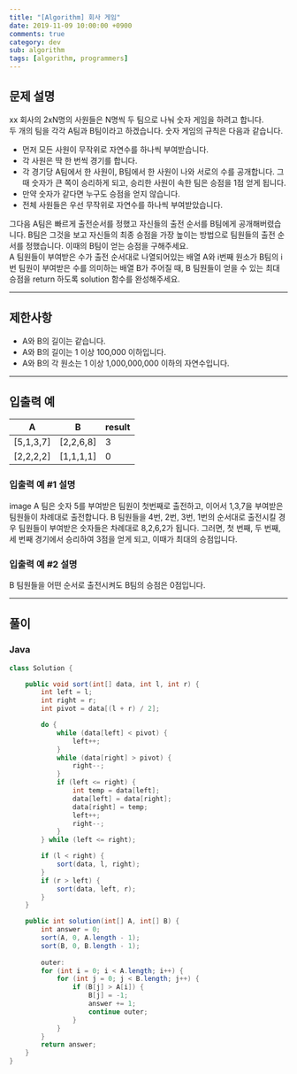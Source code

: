 ```yaml
---
title: "[Algorithm] 회사 게임"
date: 2019-11-09 10:00:00 +0900
comments: true
category: dev
sub: algorithm
tags: [algorithm, programmers]
---
```


## 문제 설명
xx 회사의 2xN명의 사원들은 N명씩 두 팀으로 나눠 숫자 게임을 하려고 합니다.  
두 개의 팀을 각각 A팀과 B팀이라고 하겠습니다. 숫자 게임의 규칙은 다음과 같습니다.

* 먼저 모든 사원이 무작위로 자연수를 하나씩 부여받습니다.
* 각 사원은 딱 한 번씩 경기를 합니다.
* 각 경기당 A팀에서 한 사원이, B팀에서 한 사원이 나와 서로의 수를 공개합니다. 그때 숫자가 큰 쪽이 승리하게 되고, 승리한 사원이 속한 팀은 승점을 1점 얻게 됩니다.
* 만약 숫자가 같다면 누구도 승점을 얻지 않습니다.
* 전체 사원들은 우선 무작위로 자연수를 하나씩 부여받았습니다. 

그다음 A팀은 빠르게 출전순서를 정했고 자신들의 출전 순서를 B팀에게 공개해버렸습니다. B팀은 그것을 보고 자신들의 최종 승점을 가장 높이는 방법으로 팀원들의 출전 순서를 정했습니다. 이때의 B팀이 얻는 승점을 구해주세요.  
A 팀원들이 부여받은 수가 출전 순서대로 나열되어있는 배열 A와 i번째 원소가 B팀의 i번 팀원이 부여받은 수를 의미하는 배열 B가 주어질 때, B 팀원들이 얻을 수 있는 최대 승점을 return 하도록 solution 함수를 완성해주세요.

---

## 제한사항

* A와 B의 길이는 같습니다.
* A와 B의 길이는 1 이상 100,000 이하입니다.
* A와 B의 각 원소는 1 이상 1,000,000,000 이하의 자연수입니다.

---

## 입출력 예

|A|B|result|
|---|---|---|
|[5,1,3,7]|[2,2,6,8]|3|
|[2,2,2,2]|[1,1,1,1]|0|

### 입출력 예 #1 설명
image
A 팀은 숫자 5를 부여받은 팀원이 첫번째로 출전하고, 이어서 1,3,7을 부여받은 팀원들이 차례대로 출전합니다.
B 팀원들을 4번, 2번, 3번, 1번의 순서대로 출전시킬 경우 팀원들이 부여받은 숫자들은 차례대로 8,2,6,2가 됩니다. 그러면, 첫 번째, 두 번째, 세 번째 경기에서 승리하여 3점을 얻게 되고, 이때가 최대의 승점입니다.

### 입출력 예 #2 설명
B 팀원들을 어떤 순서로 출전시켜도 B팀의 승점은 0점입니다.

---

## 풀이

### Java
```java
class Solution {

    public void sort(int[] data, int l, int r) {
        int left = l;
        int right = r;
        int pivot = data[(l + r) / 2];

        do {
            while (data[left] < pivot) {
                left++;
            }
            while (data[right] > pivot) {
                right--;
            }
            if (left <= right) {
                int temp = data[left];
                data[left] = data[right];
                data[right] = temp;
                left++;
                right--;
            }
        } while (left <= right);

        if (l < right) {
            sort(data, l, right);
        }
        if (r > left) {
            sort(data, left, r);
        }
    }

    public int solution(int[] A, int[] B) {
        int answer = 0;
        sort(A, 0, A.length - 1);
        sort(B, 0, B.length - 1);
            
        outer:
        for (int i = 0; i < A.length; i++) {
            for (int j = 0; j < B.length; j++) {
                if (B[j] > A[i]) {
                    B[j] = -1;
                    answer += 1;
                    continue outer;
                }
            }
        }
        return answer;
    }
}
```